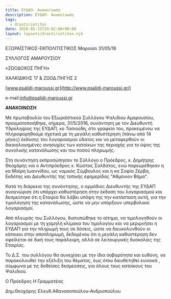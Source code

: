 ```yaml
---
title: ΕΥΔΑΠ- Ανακοίνωση
description: ΕΥΔΑΠ- Ανακοίνωση
tags:
  - drastiriotites
date: 2016-05-31T19:02:08+00:00
layout: layouts/drastiriotites.njk
---
```


<!-- excerpt -->
ΕΞΩΡΑΪΣΤΙΚΟΣ-ΕΚΠΟΛΙΤΙΣΤΙΚΟΣ Μαρούσι 31/05/16

ΣΥΛΛΟΓΟΣ ΑΜΑΡΟΥΣΙΟΥ

«ΖΩΟΔΟΧΟΣ ΠΗΓΗ»

ΧΑΛΚΙΔΙΚΗΣ 17 &amp; ΖΩΟΔ.ΠΗΓΗΣ 2

[www.psalidi-maroussi.gr](http://www.psalidi-maroussi.gr/)

e-mail:info@psalidi-maroussi.gr

**ΑΝΑΚΟΙΝΩΣΗ**

Με πρωτοβουλία του Εξωραϊστικού Συλλόγου Ψαλιδίου Αμαρουσίου, πραγματοποιήθηκε, σήμερα, 31/5/2016, συνάντηση με τον Διευθυντή Υδροληψίας της ΕΥΔΑΠ, κο Τασιούδη, στο γραφείο του, προκειμένου να πληροφορηθούμε σχετικά με τη μεγάλη καθυστέρηση (πάνω από 14 μήνες) έκδοσης του λογαριασμού ύδατος και να μεταφερθούν οι δικαιολογημένες ανησυχίες των κατοίκων της περιοχής για το ύψος της συνολικής κατανάλωσης και του ποσού πληρωμής.

Στη συνάντηση εκπροσώπησαν το Σύλλογο ο Πρόεδρος, κ. Δημήτρης Θεοχάρης και ο Αντιπρόεδρος κ. Κώστας Σολδάτος, ενώ παρευρέθηκαν η κα Μαίρη Ιωαννίδου, ως νομικός Σύμβουλος και η κα Σοφία Ζέρβα, Εκδότης και Διευθυντής της τοπικής εφημερίδας "Αθμόνιον Βήμα".

Κατά τη διάρκεια της συνάντησης, ο αρμόδιος Διευθυντής της ΕΥΔΑΠ αναγνώρισε ότι υπάρχει καθυστέρηση στην έκδοση του λογαριασμού και δεσμεύτηκε ότι η Εταιρία θα λάβει υπόψη της την κατάσταση αυτή, για την τιμολόγηση της κατανάλωσης, ώστε να μην υπάρξουν υπερβολικοί λογαριασμοί.

Από πλευράς του Συλλόγου, διατυπώθηκε το αίτημα, να τιμολογηθούν οι λογαριασμοί με τη χαμηλή κλίμακα του τιμολογίου και να μεριμνήσει η ΕΥΔΑΠ για την πληρωμή τους σε δόσεις, ώστε να διευκολυνθούν οι κάτοικοι στην αποπληρωμή, δεδομένου ότι η μεγάλη καθυστέρηση δεν οφείλεται σε δική τους παράλειψη, αλλά σε λειτουργικές δυσκολίες της Εταιρίας.

Το Δ.Σ. του συλλόγου θα συνεχίσει με την ίδια σοβαρότητα και ευθύνη, να παρακολουθεί την εξέλιξη του θέματος, έως ότου διευθετηθεί ευνοικά , σύμφωνα με τις δοθείσες δεσμεύσεις, για όλους τους κατοίκους του Ψαλιδιού.

Ο Πρόεδρος Η Γραμματέας

Δημ.Θεοχάρης Ελευθ.Αθανασοπούλου-Ανδριοπούλου
